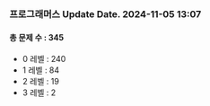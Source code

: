### 프로그래머스 Update Date. 2024-11-05 13:07
#### 총 문제 수 : 345
- 0 레벨 : 240
- 1 레벨 : 84
- 2 레벨 : 19
- 3 레벨 : 2
